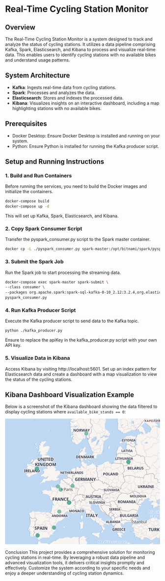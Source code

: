 # Real-Time Cycling Station Monitor

## Overview

The Real-Time Cycling Station Monitor is a system designed to track and analyze the status of cycling stations. It utilizes a data pipeline comprising Kafka, Spark, Elasticsearch, and Kibana to process and visualize real-time data. This enables users to identify cycling stations with no available bikes and understand usage patterns.

## System Architecture

- **Kafka**: Ingests real-time data from cycling stations.
- **Spark**: Processes and analyzes the data.
- **Elasticsearch**: Stores and indexes the processed data.
- **Kibana**: Visualizes insights on an interactive dashboard, including a map highlighting stations with no available bikes.

## Prerequisites

- Docker Desktop: Ensure Docker Desktop is installed and running on your system.
- Python: Ensure Python is installed for running the Kafka producer script.

## Setup and Running Instructions

### 1. Build and Run Containers

Before running the services, you need to build the Docker images and initialize the containers.

```sh
docker-compose build
docker-compose up -d
```
This will set up Kafka, Spark, Elasticsearch, and Kibana.

### 2. Copy Spark Consumer Script
Transfer the pyspark_consumer.py script to the Spark master container.

```sh
docker cp -L ./pyspark_consumer.py spark-master:/opt/bitnami/spark/pyspark_consumer.py
```

### 3. Submit the Spark Job
Run the Spark job to start processing the streaming data.

```sh
docker-compose exec spark-master spark-submit \
--class consumer \
--packages org.apache.spark:spark-sql-kafka-0-10_2.12:3.2.4,org.elasticsearch:elasticsearch-spark-30_2.12:7.17.0,commons-httpclient:commons-httpclient:3.1 \
pyspark_consumer.py
```

### 4. Run Kafka Producer Script
Execute the Kafka producer script to send data to the Kafka topic.

```sh
python ./kafka_producer.py
```

Ensure to replace the apiKey in the kafka_producer.py script with your own API key.

### 5. Visualize Data in Kibana
Access Kibana by visiting http://localhost:5601. Set up an index pattern for Elasticsearch data and create a dashboard with a map visualization to view the status of the cycling stations.

## Kibana Dashboard Visualization Example

Below is a screenshot of the Kibana dashboard showing the data filtered to display cycling stations where `available_bike_stands == 0`:

![Kibana Dashboard Visualization](./images/map-available-bike.png)


Conclusion
This project provides a comprehensive solution for monitoring cycling stations in real-time. By leveraging a robust data pipeline and advanced visualization tools, it delivers critical insights promptly and effectively. Customize the system according to your specific needs and enjoy a deeper understanding of cycling station dynamics.